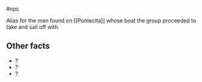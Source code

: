 #npc 

Alias for the man found on [[Pontecita]] whose boat the group proceeded to take and sail off with.
## Other facts
- ?
- ?
- ?
